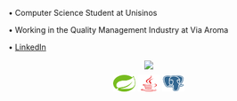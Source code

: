 <p>• Computer Science Student at Unisinos</p>
<p>• Working in the Quality Management Industry at Via Aroma</p>
<p>• <a href="https://www.linkedin.com/in/vin%C3%ADcius-jaeger-821839271/">LinkedIn</a></p>

<div align="center">
  <a href="https://github.com/vtjaeger">
<!--     <img align="center" height="175" src="https://github-readme-stats.vercel.app/api?username=vtjaeger&show_icons=true&theme=gruvbox"> -->
    <img align="center" height="175" src="https://github-readme-stats.vercel.app/api/top-langs?username=vtjaeger&theme=gruvbox&layout=compact">
  </a>
</div>

<div style="display: flex; justify-content: center; align-items: center; margin: 10px;">
  <div style="display: inline-block;">
    <img align="center" height="30" width="40" src="https://raw.githubusercontent.com/devicons/devicon/master/icons/spring/spring-original.svg" alt="Spring Boot">
    <img align="center" height="30" width="40" src="https://raw.githubusercontent.com/devicons/devicon/master/icons/java/java-plain.svg" alt="Java">
    <img align="center" height="30" width="40" src="https://raw.githubusercontent.com/devicons/devicon/master/icons/postgresql/postgresql-plain.svg" alt="PostgreSQL">
  </div>
</div>

